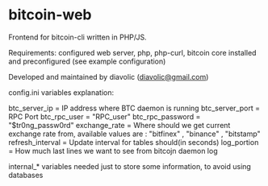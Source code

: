 # bitcoin-web
Frontend for bitcoin-cli written in PHP/JS.

Requirements: 
      configured web server, 
      php, php-curl,
      bitcoin core installed and preconfigured (see example configuration)

Developed and maintained by diavolic (diavolic@gmail.com)

config.ini variables explanation:

btc_server_ip = IP address where BTC daemon is running
btc_server_port = RPC Port
btc_rpc_user = "RPC_user"
btc_rpc_password = "$tr0ng_passw0rd"
exchange_rate = Where should we get current exchange rate from, available values are : "bitfinex" , "binance" , "bitstamp"
refresh_interval = Update interval for tables should(in seconds)
log_portion = How much last lines we want to see from bitcojn daemon log 

internal_* variables needed just to store some information, to avoid using databases

